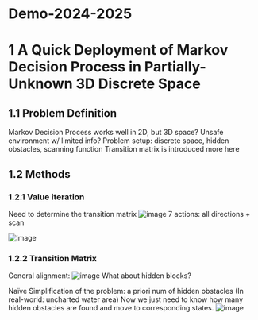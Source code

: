 # Demo-2024-2025
# 1 A Quick Deployment of Markov Decision Process in Partially-Unknown 3D Discrete Space
## 1.1 Problem Definition
Markov Decision Process works well in 2D, but 3D space? Unsafe environment w/ limited info?
Problem setup: discrete space, hidden obstacles, scanning function
Transition matrix is introduced more here

## 1.2 Methods
### 1.2.1 Value iteration
Need to determine the transition matrix
![image](https://github.com/user-attachments/assets/04af3955-7b85-4bed-975b-f7e88d6a341b)
7 actions: all directions + scan

![image](https://github.com/user-attachments/assets/db5ec620-6d86-4a33-83ed-7e4d272ac4ab)
### 1.2.2 Transition Matrix
General alignment:
![image](https://github.com/user-attachments/assets/18c0e254-b245-4107-a653-0b0e80ccedc1)
What about hidden blocks?

Naïve Simplification of the problem: a priori num of hidden obstacles (In real-world: uncharted water area)
Now we just need to know how many hidden obstacles are found and move to corresponding states.
![image](https://github.com/user-attachments/assets/e560c3b2-5689-467f-a76b-1006c8d70176)



